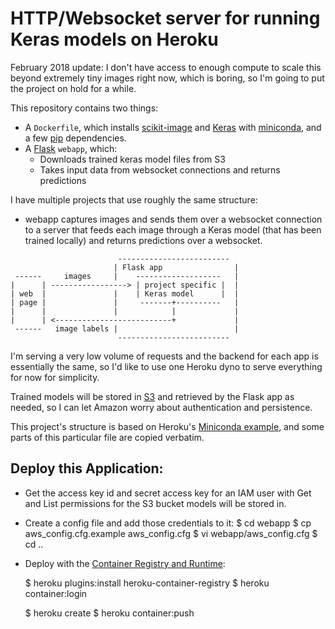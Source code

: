 # HTTP/Websocket server for running Keras models on Heroku

February 2018 update: I don't have access to enough compute to scale this
beyond extremely tiny images right now, which is boring, so I'm going to put
the project on hold for a while.

This repository contains two things:

- A `Dockerfile`, which installs [scikit-image](http://scikit-image.org/) and [Keras](https://keras.io) with [miniconda](http://conda.pydata.org/miniconda.html), and a few [pip](https://pip.pypa.io/en/stable/) dependencies.
- A [Flask](http://flask.pocoo.org) `webapp`, which:
  - Downloads trained keras model files from S3
  - Takes input data from websocket connections and returns predictions

I have multiple projects that use roughly the same structure:
- webapp captures images and sends them over a websocket connection to a server that feeds each image through a Keras model (that has been trained locally) and returns predictions over a websocket.

```
                        -------------------------
                       | Flask app                |
 ------     images     |    -------------------   |
|      | -----------------> | project specific |  |
| web  |               |    | Keras model      |  |
| page |               |     -------+----------   |
|      |               |            |             |
|      | <--------------------------+             |
 ------   image labels |                          |
                        -------------------------
```

I'm serving a very low volume of requests and the backend for each app is essentially the same, so I'd like to use one Heroku dyno to serve everything for now for simplicity.

Trained models will be stored in [S3](https://aws.amazon.com/s3/) and retrieved by the Flask app as needed, so I can let Amazon worry about authentication and persistence.

This project's structure is based on Heroku's [Miniconda example](https://github.com/heroku-examples/python-miniconda), and some parts of this particular file are copied verbatim.

## Deploy this Application:

- Get the access key id and secret access key for an IAM user with Get and List permissions for the S3 bucket models will be stored in.

- Create a config file and add those credentials to it:
    $ cd webapp
    $ cp aws_config.cfg.example aws_config.cfg
    $ vi webapp/aws_config.cfg
    $ cd ..

- Deploy with the [Container Registry and Runtime](https://devcenter.heroku.com/articles/container-registry-and-runtime):

     $ heroku plugins:install heroku-container-registry
     $ heroku container:login
     
     $ heroku create
     $ heroku container:push 

